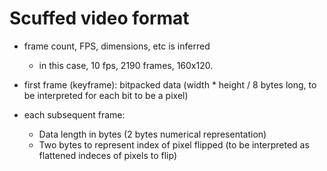# Scuffed video format

- frame count, FPS, dimensions, etc is inferred

  - in this case, 10 fps, 2190 frames, 160x120.

- first frame (keyframe): bitpacked data (width \* height / 8 bytes long, to be interpreted for each bit to be a pixel)
- each subsequent frame:
  - Data length in bytes (2 bytes numerical representation)
  - Two bytes to represent index of pixel flipped (to be interpreted as flattened indeces of pixels to flip)
